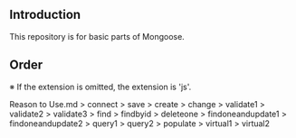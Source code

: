 ## Introduction

This repository is for basic parts of Mongoose.

## Order

※ If the extension is omitted, the extension is 'js'.

Reason to Use.md > connect > save > create > change > validate1 > validate2 > validate3 > find > findbyid > deleteone > findoneandupdate1 > findoneandupdate2 > query1 > query2 > populate > virtual1 > virtual2
